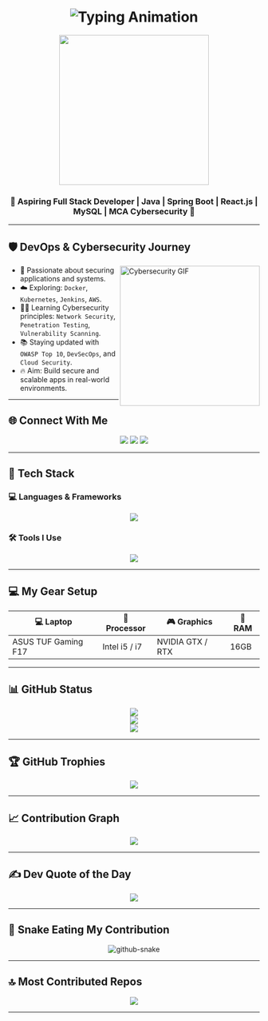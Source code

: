 <h1 align="center">
 <img src="https://readme-typing-svg.herokuapp.com?font=Fira+Code&size=25&pause=1000&center=true&vCenter=true&width=500&lines=Hi+I'm+Sabarinath!;Aspiring+Full-Stack+Developer;Java+Spring+React+Enthusiast;Cybersecurity+Learner;DevOps+Explorer;Learning+&+Building+Everyday+🚀" alt="Typing Animation" />
</h1>

<p align="center">
  <img src="[https://sdmntprsouthcentralus.oaiusercontent.com/files/00000000-6050-61f7-b408-9446054e1bd7/raw?se=2025-04-16T18%3A47%3A49Z&sp=r&sv=2024-08-04&sr=b&scid=ba17d0c4-40fe-54de-9c27-abc0c7299ca8&skoid=f0c3f613-0f9b-4a8a-a29a-c1a910343ad7&sktid=a48cca56-e6da-484e-a814-9c849652bcb3&skt=2025-04-16T00%3A29%3A19Z&ske=2025-04-17T00%3A29%3A19Z&sks=b&skv=2024-08-04&sig=wdVk5XWrDizmyUmrwhPW6JpAK6nEWM%2Bg9XtHTvWf1W8%3D](https://cdn.pixabay.com/photo/2023/11/05/02/07/ai-generated-8366100_1280.jpg)" width="300" />
</p>



<h3 align="center">
  <strong>🚀 Aspiring Full Stack Developer | Java | Spring Boot | React.js | MySQL | MCA Cybersecurity 🎯</strong>
</h3>

---

## 🛡️ DevOps & Cybersecurity Journey

<img align="right" src="https://media.giphy.com/media/L1R1tvI9svkIWwpVYr/giphy.gif" width="280" alt="Cybersecurity GIF" />

- 🔐 Passionate about securing applications and systems.
- ☁️ Exploring: `Docker`, `Kubernetes`, `Jenkins`, `AWS`.
- 🧑‍💻 Learning Cybersecurity principles: `Network Security`, `Penetration Testing`, `Vulnerability Scanning`.
- 📚 Staying updated with `OWASP Top 10`, `DevSecOps`, and `Cloud Security`.
- 🔥 Aim: Build secure and scalable apps in real-world environments.

---


## 🌐 Connect With Me

<p align="center">
  <a href="https://www.instagram.com/lonely_warrior_ms/" target="_blank"><img src="https://skillicons.dev/icons?i=instagram" /></a>
  <a href="https://www.linkedin.com/in/sabarinath809/" target="_blank"><img src="https://skillicons.dev/icons?i=linkedin" /></a>
  <a href="mailto:sabarinath809@gmail.com"><img src="https://skillicons.dev/icons?i=gmail" /></a>
</p>

---

## 🧰 Tech Stack

### 💻 Languages & Frameworks
<p align="center">
  <img src="https://skillicons.dev/icons?i=java,spring,react,mysql,html,css,js,bootstrap,tailwind" />
</p>

### 🛠️ Tools I Use
<p align="center">
  <img src="https://skillicons.dev/icons?i=git,github,vscode,postman,maven,figma" />
</p>

---

## 💻 My Gear Setup

| 💻 Laptop              | 🧠 Processor     | 🎮 Graphics         | 🔋 RAM   |
|------------------------|------------------|----------------------|----------|
| ASUS TUF Gaming F17    | Intel i5 / i7    | NVIDIA GTX / RTX     | 16GB     |

---

## 📊 GitHub Status

<p align="center">
  <img src="https://github-readme-stats.vercel.app/api?username=sabari809&theme=github_dark&hide_border=false&include_all_commits=true&count_private=true" />
  <br/>
  <img src="https://streak-stats.demolab.com?user=sabari809&theme=github-dark&hide_border=false" />
  <br/>
  <img src="https://github-readme-stats.vercel.app/api/top-langs/?username=sabari809&theme=github_dark&hide_border=false&layout=compact" />
</p>

---

## 🏆 GitHub Trophies

<p align="center">
  <img src="https://github-profile-trophy.vercel.app/?username=sabari809&theme=algolia&no-frame=false&no-bg=true&margin-w=15" />
</p>

---

## 📈 Contribution Graph

<p align="center">
  <img src="https://github-readme-activity-graph.vercel.app/graph?username=sabari809&theme=react-dark&bg_color=1d1d1d&color=00bcd4&line=00f5a0&point=f5a623&area=true&hide_border=true" />
</p>

---

## ✍️ Dev Quote of the Day

<p align="center">
  <img src="https://quotes-github-readme.vercel.app/api?type=horizontal&theme=dark" />
</p>

---

## 🐍 Snake Eating My Contribution

<p align="center">
  <picture >
    <source media="(prefers-color-scheme: dark)" srcset="https://raw.githubusercontent.com/tobiasmeyhoefer/tobiasmeyhoefer/output/github-snake-dark.svg" />
    <source media="(prefers-color-scheme: light)" srcset="https://raw.githubusercontent.com/tobiasmeyhoefer/tobiasmeyhoefer/output/github-snake.svg" />
    <img alt="github-snake" src="https://raw.githubusercontent.com/tobiasmeyhoefer/tobiasmeyhoefer/output/github-snake.svg" />
  </picture>
</p>

---

## 🔝 Most Contributed Repos

<p align="center">
  <img src="https://github-contributor-stats.vercel.app/api?username=sabari809&limit=5&theme=dark&combine_all_yearly_contributions=true" />
</p>

---
